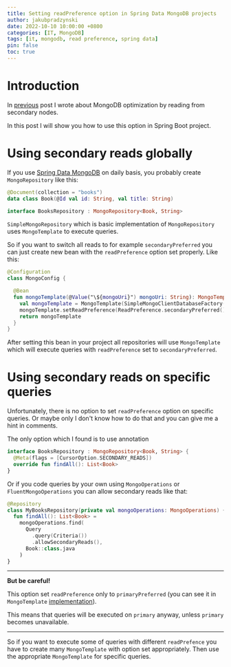 ```yaml
---
title: Setting readPreference option in Spring Data MongoDB projects
author: jakubpradzynski
date: 2022-10-10 10:00:00 +0800
categories: [IT, MongoDB]
tags: [it, mongodb, read preference, spring data]
pin: false
toc: true
---
```


# Introduction

In [previous](https://jakubpradzynski.pl/posts/mongodb-secondary-reads/) post I wrote about MongoDB optimization by reading from secondary nodes.

In this post I will show you how to use this option in Spring Boot project.

# Using secondary reads globally

If you use [Spring Data MongoDB](https://spring.io/projects/spring-data-mongodb) on daily basis, you probably create `MongoRepository` like this:

```kotlin
@Document(collection = "books")
data class Book(@Id val id: String, val title: String)

interface BooksRepository : MongoRepository<Book, String>
```

`SimpleMongoRepository` which is basic implementation of `MongoRepository` uses `MongoTemplate` to execute queries.

So if you want to switch all reads to for example `secondaryPreferred` you can just create new bean with the `readPreference` option set properly.
Like this:

```kotlin
@Configuration
class MongoConfig {

  @Bean
  fun mongoTemplate(@Value("\${mongoUri}") mongoUri: String): MongoTemplate {
    val mongoTemplate = MongoTemplate(SimpleMongoClientDatabaseFactory(mongoUri))
    mongoTemplate.setReadPreference(ReadPreference.secondaryPreferred())
    return mongoTemplate
  }
}
```

After setting this bean in your project all repositories will use `MongoTemplate` which will execute queries with `readPreference` set
to `secondaryPreferred`.

# Using secondary reads on specific queries

Unfortunately, there is no option to set `readPreference` option on specific queries.
Or maybe only I don't know how to do that and you can give me a hint in comments.

The only option which I found is to use annotation

```kotlin
interface BooksRepository : MongoRepository<Book, String> {
  @Meta(flags = [CursorOption.SECONDARY_READS])
  override fun findAll(): List<Book>
}
```

Or if you code queries by your own using `MongoOperations` or `FluentMongoOperations` you can allow secondary reads like that:

```kotlin
@Repository
class MyBooksRepository(private val mongoOperations: MongoOperations) {
  fun findAll(): List<Book> =
    mongoOperations.find(
      Query
        .query(Criteria())
        .allowSecondaryReads(),
      Book::class.java
    )
}
```

-----
**But be careful!**

This option set `readPreference` only to `primaryPreferred` (you can see it
in `MongoTemplate` [implementation](https://github.com/spring-projects/spring-data-mongodb/blob/ae2846c5bf7a9fe8193600650de7cf529724af1a/spring-data-mongodb/src/main/java/org/springframework/data/mongodb/core/MongoTemplate.java#L3221-L3225)).

This means that queries will be executed on `primary` anyway, unless `primary` becomes unavailable.

-----

So if you want to execute some of queries with different `readPrefence` you have to create many `MongoTemplate` with option set appropriately.
Then use the appropriate `MongoTemplate` for specific queries.
